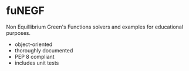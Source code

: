 # fuNEGF
Non Equillibrium Green's Functions solvers and examples for educational purposes.

* object-oriented
* thoroughly documented
* PEP 8 compliant
* includes unit tests
